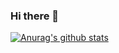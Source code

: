 ### Hi there 👋

[![Anurag's github stats](https://github-readme-stats.vercel.app/api?username=ChrisLo0751)](https://github.com/anuraghazra/github-readme-stats)

<!--
**ChrisLo0751/ChrisLo0751** is a ✨ _special_ ✨ repository because its `README.md` (this file) appears on your GitHub profile.


Hi! 我是锦衣无涯~
做过点前端，写过点后端，目前更多关注云原生Devops
工作中主要使用Go,Node.js,Java
